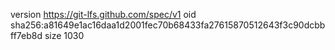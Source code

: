version https://git-lfs.github.com/spec/v1
oid sha256:a81649e1ac16daa1d2001fec70b68433fa27615870512643f3c90dcbbff7eb8d
size 1030
